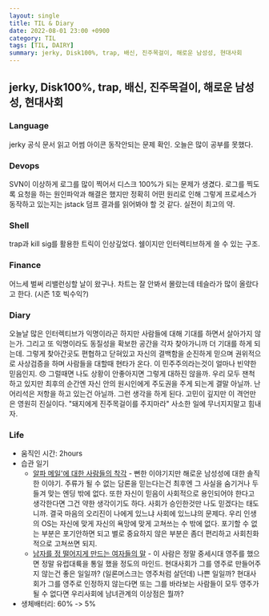 ```yaml
---
layout: single
title: TIL & Diary
date: 2022-08-01 23:00 +0900
category: TIL
tags: [TIL, DAIRY]
summary: jerky, Disk100%, trap, 배신, 진주목걸이, 해로운 남성성, 현대사회
---
```

## jerky, Disk100%, trap, 배신, 진주목걸이, 해로운 남성성, 현대사회
### Language
jerky 공식 문서 읽고 어썸 아이콘 동작안되는 문제 확인. 오늘은 많이 공부를 못했다.
### Devops
SVN이 이상하게 로그를 많이 찍어서 디스크 100%가 되는 문제가 생겼다. 로그를 찍도록 요청을 하는 원인파악과 해결은 했지만 정확히 어떤 원리로 인해 그렇게 프로세스가 동작하고 있는지는 jstack 덤프 결과를 읽어봐야 할 것 같다. 실전이 최고의 약.
### Shell
trap과 kill sig를 활용한 트릭이 인상깊었다. 쉘이지만 인터렉티브하게 쓸 수 있는 구조.
### Finance
어느세 벌써 리밸런싱할 날이 왔구나. 차트는 잘 안봐서 몰랐는데 테슬라가 많이 올랐다고 한다. (시즌 1호 빅수익?)
### Diary
오늘날 많은 인터렉티브가 익명이라곤 하지만 사람들에 대해 기대를 하면서 살아가지 않는가. 그리고 또 익명이라도 동질성을 확보한 공간을 각자 찾아가니까 더 기대를 하게 되는데. 그렇게 찾아간곳도 편협하고 닫혀있고 자신의 결백함을 순진하게 믿으며 권위적으로 사상검증을 하며 사람들을 대할때 현타가 온다. 이 민주주의라는것이 얼마나 빈약한 믿음인지. 😞 그럴때면 나도 상황이 안좋아지면 그렇게 대하진 않을까. 우리 모두 잰척 하고 있지만 최후의 순간엔 자신 안의 원시인에게 주도권을 주게 되는게 결말 아닐까. 난 어리석은 저항을 하고 있는건 아닐까. 그런 생각을 하게 된다. 고민이 깊지만 이 격언만은 영원히 진실이다. "돼지에게 진주목걸이를 주지마라" 사소한 일에 무너지지말고 힘내자.
### Life
- 움직인 시간: 2hours
- 습관 일기
  - [알파 메일'에 대한 사람들의 착각](https://www.youtube.com/watch?v=-ZJUCVYSGFo) - 뻔한 이야기지만 해로운 남성성에 대한 솔직한 이야기. 주류가 될 수 없는 담론을 믿는다는건 최후엔 그 사실을 숨기거나 두들겨 맞는 엔딩 밖에 없다. 또한 자신이 믿음이 사회적으로 용인되어야 한다고 생각한다면 그건 약한 생각이기도 하다. 사회가 승인한것만 나도 믿겠다는 태도니까. 결국 마음의 오리진이 나에게 있느냐 사회에 있느냐의 문제다. 우리 인생의 OS는 자신에 맞게 자신의 욕망에 맞게 고쳐쓰는 수 밖에 없다. 포기할 수 없는 부분은 포기안하면 되고 별로 중요하지 않은 부분은 좀더 편리하고 사회친화적으로 고쳐쓰면 되지.
  - [남자를 정 떨어지게 만드는 여자들의 말](https://www.youtube.com/watch?v=nzNVGRxjdiw) - 이 사람은 정말 중세시대 영주를 했으면 정말 유럽대륙을 통일 했을 정도의 마인드. 현대사회가 그를 영주로 만들어주지 않는건 좋은 일일까? (일론머스크는 영주처럼 살던데) 나쁜 일일까? 현대사회가 그를 영주로 인정하지 않는다면 또는 그를 바라보는 사람들이 모두 영주가 될 수 없다면 우리사회에 남녀관계의 이상점은 뭘까?
- 생체배터리: 60% -> 5%